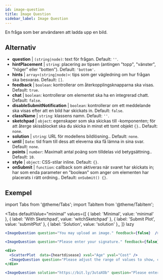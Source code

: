 ```yaml
---
id: image-question 
title: Image Question
sidebar_label: Image Question
---
```


En fråga som ber användaren att ladda upp en bild.

## Alternativ

* __question__ | `(string|node)`: text för frågan. Default: `''`.
* __hintPlacement__ | `string`: placering av tipsen (antingen "topp", "vänster", "höger" eller "botten"). Default: `'bottom'`.
* __hints__ | `array<(string|node)>`: tips som ger vägledning om hur frågan ska besvaras. Default: `[]`.
* __feedback__ | `boolean`: kontrollerar om återkopplingsknapparna ska visas. Default: `true`.
* __chat__ | `boolean`: kontrollerar om elementet ska ha en integrerad chatt. Default: `false`.
* __disableSubmitNotification__ | `boolean`: kontrollerar om ett meddelande ska visas efter att en bild har skickats in. Default: `false`.
* __className__ | `string`: klassens namn. Default: `''`.
* __sketchpad__ | `object`: egenskaper som ska skickas till <Sketchpad /> -komponenten; för att återge skissblocket ska du skicka in minst ett tomt objekt `{}`.. Default: `none`.
* __solution__ | `string`: URL för modellens bildlösning.. Default: `none`.
* __until__ | `Date`: tid fram till dess att eleverna ska få lämna in sina svar. Default: `none`.
* __points__ | `number`: Maximalt antal poäng som tilldelas vid betygsättning.. Default: `10`.
* __style__ | `object`: CSS-stilar inline. Default: `{}`.
* __onSubmit__ | `function`: callback som aktiveras när svaret har skickats in; har som enda parameter en "boolean" som anger om elementen har placerats i rätt ordning.. Default: `onSubmit() {}`.


## Exempel

import Tabs from '@theme/Tabs';
import TabItem from '@theme/TabItem';

<Tabs
    defaultValue="minimal"
    values={[
        { label: 'Minimal', value: 'minimal' },
        { label: 'With Sketchpad', value: 'witchSketchpad' },
        { label: 'Submit Plot', value: 'submitPlot' },
        { label: 'Solution', value: 'solution' },,
    ]}
    lazy
>

<TabItem value="minimal">

```jsx live
<ImageQuestion question="You may upload an image." feedback={false}  />
```
</TabItem>

<TabItem value="witchSketchpad">

```jsx live
<ImageQuestion question="Please enter your signature." feedback={false} sketchpad={{ canvasHeight: 300}} />
```

</TabItem>

<TabItem value="submitPlot">

```jsx live
<div>
  <ScatterPlot  data={heartdisease} xval="Age" yval="Cost" />
  <ImageQuestion question="Please adjust the range of values to show, change the axis labels and title of the plot, and submit your result." />
</div>
```
</TabItem>

<TabItem value="solution">

```jsx live
<ImageQuestion solution="https://bit.ly/3utaXOb" question="Please enter the Greek letter 'Gamma'." feedback={false} sketchpad={{ canvasHeight: 300}} />
```
</TabItem>

</Tabs>
